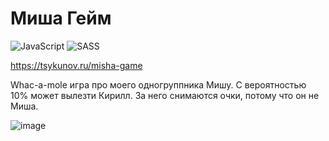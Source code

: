 # Миша Гейм

![JavaScript](https://img.shields.io/badge/javascript-%23323330.svg?style=for-the-badge&logo=javascript&logoColor=%23F7DF1E)
![SASS](https://img.shields.io/badge/SASS-hotpink.svg?style=for-the-badge&logo=SASS&logoColor=white)

https://tsykunov.ru/misha-game

Whac-a-mole игра про моего одногруппника Мишу. С вероятностью 10% может вылезти Кирилл. За него снимаются очки, потому что он не Миша.

![image](https://github.com/ksvfs/misha-game/assets/99329434/1d34eaf7-36ea-448b-af13-29ebb6f5efb6)
